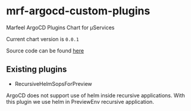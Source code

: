 # mrf-argocd-custom-plugins

Marfeel ArgoCD Plugins Chart for µServices

Current chart version is `0.0.1`

Source code can be found [here](https://github.com/Marfeel/HelmCharts/mrf-argocd-custom-plugins)

## Existing plugins

* RecursiveHelmSopsForPreview
  
ArgoCD does not support use of helm inside recursive applications. With this plugin we use helm in PreviewEnv recursive application.
